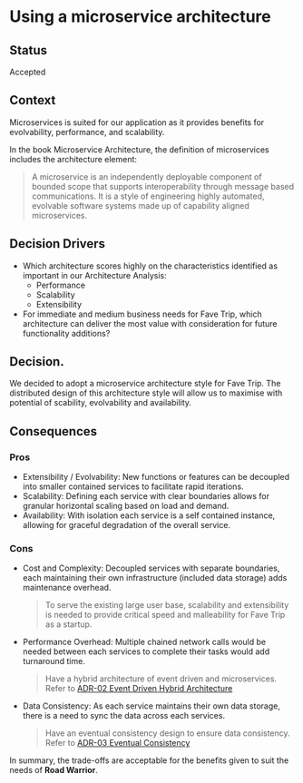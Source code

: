 # Using a microservice architecture

## Status

Accepted

## Context

Microservices is suited for our application as it provides benefits for evolvability, performance, and scalability.

In the book Microservice Architecture, the definition of microservices includes the architecture element:

> A microservice is an independently deployable component of bounded scope that supports interoperability through message based communications.
> It is a style of engineering highly automated, evolvable software systems made up of capability aligned microservices.

## Decision Drivers

- Which architecture scores highly on the characteristics identified as important in our Architecture Analysis:
  - Performance
  - Scalability
  - Extensibility
- For immediate and medium business needs for Fave Trip, which architecture can deliver the most value with consideration for future functionality additions?

## Decision.

We decided to adopt a microservice architecture style for Fave Trip.
The distributed design of this architecture style will allow us to maximise with potential of scability, evolvability and availability.

## Consequences

### Pros

- Extensibility / Evolvability: New functions or features can be decoupled into smaller contained services to facilitate rapid iterations.
- Scalability: Defining each service with clear boundaries allows for granular horizontal scaling based on load and demand.
- Availability: With isolation each service is a self contained instance, allowing for graceful degradation of the overall service.


### Cons

- Cost and Complexity: Decoupled services with separate boundaries, each maintaining their own infrastructure (included data storage) adds maintenance overhead.
  > To serve the existing large user base, scalability and extensibility is needed to provide critical speed and malleability for Fave Trip as a startup.
- Performance Overhead: Multiple chained network calls would be needed between each services to complete their tasks would add turnaround time.
  > Have a hybrid architecture of event driven and microservices. Refer to [ADR-02 Event Driven Hybrid Architecture](/solutions/adrs/02-event-driven-hybrid.md)
- Data Consistency: As each service maintains their own data storage, there is a need to sync the data across each services.
  > Have an eventual consistency design to ensure data consistency. Refer to [ADR-03 Eventual Consistency](/solutions/adrs/02-eventual-consistency.md)

In summary, the trade-offs are acceptable for the benefits given to suit the needs of **Road Warrior**.

